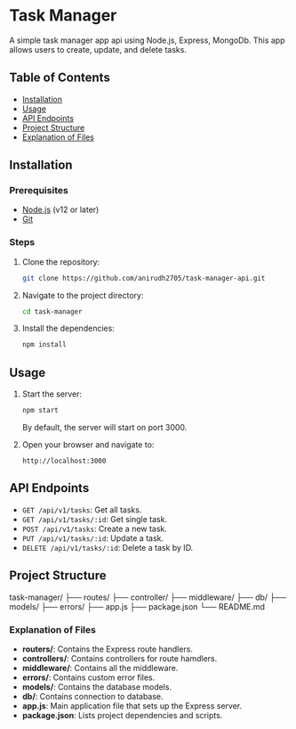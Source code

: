 # Task Manager

A simple task manager app api using Node.js, Express, MongoDb. This app allows users to create, update, and delete tasks.

## Table of Contents
- [Installation](#installation)
- [Usage](#usage)
- [API Endpoints](#api-endpoints)
- [Project Structure](#project-structure)
- [Explanation of Files](#explanation-of-files)

## Installation

### Prerequisites
- [Node.js](https://nodejs.org/) (v12 or later)
- [Git](https://git-scm.com/)

### Steps
1. Clone the repository:
    ```bash
    git clone https://github.com/anirudh2705/task-manager-api.git
    ```
2. Navigate to the project directory:
    ```bash
    cd task-manager
    ```
3. Install the dependencies:
    ```bash
    npm install
    ```

## Usage
1. Start the server:
    ```bash
    npm start
    ```
   By default, the server will start on port 3000.

2. Open your browser and navigate to:
    ```
    http://localhost:3000
    ```

## API Endpoints
- `GET /api/v1/tasks`: Get all tasks.
- `GET /api/v1/tasks/:id`: Get single task.
- `POST /api/v1/tasks`: Create a new task.
- `PUT /api/v1/tasks/:id`: Update a task.
- `DELETE /api/v1/tasks/:id`: Delete a task by ID.

## Project Structure
task-manager/
├── routes/
├── controller/
├── middleware/
├── db/
├── models/
├── errors/
├── app.js
├── package.json
└── README.md

### Explanation of Files
- **routers/**: Contains the Express route handlers.
- **controllers/**: Contains controllers for route hamdlers.
- **middleware/**: Contains all the middleware.
- **errors/**: Contains custom error files.
- **models/**: Contains the database models.
- **db/**: Contains connection to database.
- **app.js**: Main application file that sets up the Express server.
- **package.json**: Lists project dependencies and scripts.
